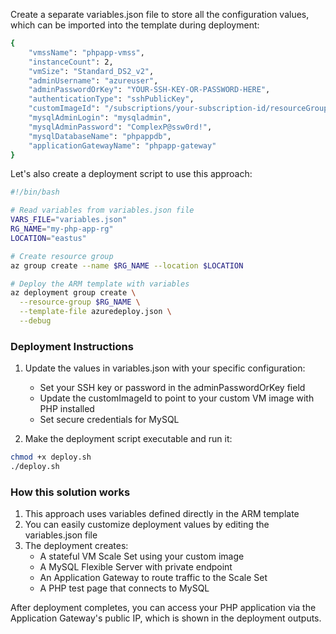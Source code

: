 Create a separate variables.json file to store all the configuration values, which can be imported into the template during deployment:
```bash
{
    "vmssName": "phpapp-vmss",
    "instanceCount": 2,
    "vmSize": "Standard_DS2_v2",
    "adminUsername": "azureuser",
    "adminPasswordOrKey": "YOUR-SSH-KEY-OR-PASSWORD-HERE",
    "authenticationType": "sshPublicKey",
    "customImageId": "/subscriptions/your-subscription-id/resourceGroups/your-resource-group/providers/Microsoft.Compute/images/your-custom-php-image",
    "mysqlAdminLogin": "mysqladmin",
    "mysqlAdminPassword": "ComplexP@ssw0rd!",
    "mysqlDatabaseName": "phpappdb",
    "applicationGatewayName": "phpapp-gateway"
}
```
Let's also create a deployment script to use this approach:
```bash
#!/bin/bash

# Read variables from variables.json file
VARS_FILE="variables.json"
RG_NAME="my-php-app-rg"
LOCATION="eastus"

# Create resource group
az group create --name $RG_NAME --location $LOCATION

# Deploy the ARM template with variables
az deployment group create \
  --resource-group $RG_NAME \
  --template-file azuredeploy.json \
  --debug
```
### Deployment Instructions
1. Update the values in variables.json with your specific configuration:

    - Set your SSH key or password in the adminPasswordOrKey field 
    - Update the customImageId to point to your custom VM image with PHP installed
    - Set secure credentials for MySQL
2. Make the deployment script executable and run it:
```bash
chmod +x deploy.sh
./deploy.sh
```
### How this solution works
1. This approach uses variables defined directly in the ARM template
2. You can easily customize deployment values by editing the variables.json file
3. The deployment creates:
    - A stateful VM Scale Set using your custom image
    - A MySQL Flexible Server with private endpoint
    - An Application Gateway to route traffic to the Scale Set
    - A PHP test page that connects to MySQL

      
After deployment completes, you can access your PHP application via the Application Gateway's public IP, which is shown in the deployment outputs.


